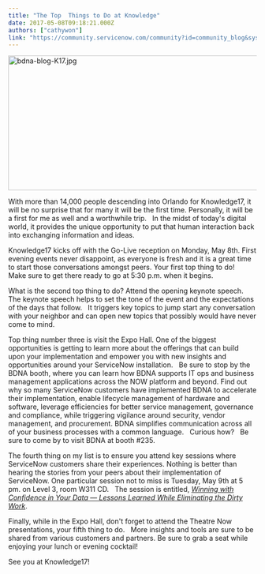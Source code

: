 ```yaml
---
title: "The Top  Things to Do at Knowledge"
date: 2017-05-08T09:18:21.000Z
authors: ["cathywon"]
link: "https://community.servicenow.com/community?id=community_blog&sys_id=cd6eaeaddbd0dbc01dcaf3231f9619c9"
---
```

<p><img   alt="bdna-blog-K17.jpg" class="image-1 jive-image" src="28d9a331db94dfc0b322f4621f961975.iix" style="width: 620px; height: 273px;"/></p><p></p><p>With more than 14,000 people descending into Orlando for Knowledge17, it will be no surprise that for many it will be the first time. Personally, it will be a first for me as well and a worthwhile trip.   In the midst of today's digital world, it provides the unique opportunity to put that human interaction back into exchanging information and ideas.</p><p></p><p>Knowledge17 kicks off with the Go-Live reception on Monday, May 8th. First evening events never disappoint, as everyone is fresh and it is a great time to start those conversations amongst peers. Your first top thing to do!   Make sure to get there ready to go at 5:30 p.m. when it begins.</p><p></p><p>What is the second top thing to do? Attend the opening keynote speech.   The keynote speech helps to set the tone of the event and the expectations of the days that follow.   It triggers key topics to jump start any conversation with your neighbor and can open new topics that possibly would have never come to mind.</p><p></p><p>Top thing number three is visit the Expo Hall. One of the biggest opportunities is getting to learn more about the offerings that can build upon your implementation and empower you with new insights and opportunities around your ServiceNow installation.   Be sure to stop by the BDNA booth, where you can learn how BDNA supports IT ops and business management applications across the NOW platform and beyond. Find out why so many ServiceNow customers have implemented BDNA to accelerate their implementation, enable lifecycle management of hardware and software, leverage efficiencies for better service management, governance and compliance, while triggering vigilance around security, vendor management, and procurement. BDNA simplifies communication across all of your business processes with a common language.   Curious how?   Be sure to come by to visit BDNA at booth #235.</p><p></p><p>The fourth thing on my list is to ensure you attend key sessions where ServiceNow customers share their experiences. Nothing is better than hearing the stories from your peers about their implementation of ServiceNow. One particular session not to miss is Tuesday, May 9th at 5 pm. on Level 3, room W311 CD.   The session is entitled, <em><a title="nowledge.servicenowevents.com/connect/search.ww#loadSearch-searchPhrase=Winning+with+confidence+in+your+data&searchType=session&tc=0&sortBy=&p=http://" href="https://knowledge.servicenowevents.com/connect/search.ww#loadSearch-searchPhrase=Winning+with+confidence+in+your+data&amp;searchType=session&amp;tc=0&amp;sortBy=&amp;p=http://">Winning with Confidence in Your Data — Lessons Learned While Eliminating the Dirty Work</a></em>.</p><p></p><p>Finally, while in the Expo Hall, don't forget to attend the Theatre Now presentations, your fifth thing to do.   More insights and tools are sure to be shared from various customers and partners. Be sure to grab a seat while enjoying your lunch or evening cocktail!</p><p></p><p>See you at Knowledge17!</p>